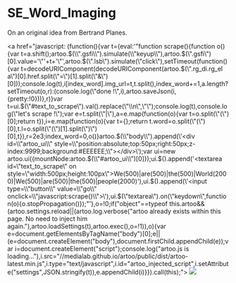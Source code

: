 # SE_Word_Imaging

On an original idea from Bertrand Planes.

<a href="javascript: (function(){var t={eval:'"function scrape(){function o(){var t=a.shift();artoo.$(\\".gsfi\\").simulate(\\"keyup\\"),artoo.$(\\".gsfi\\")[0].value=\'\\"\'+t+\'\\"\',artoo.$(\\".lsb\\").simulate(\\"click\\"),setTimeout(function(){var t=decodeURIComponent(decodeURIComponent(artoo.$(\\".rg_di.rg_el a\\")[0].href.split(\\"=\\")[1].split(\\"&\\")[0]));console.log(t),i[index_word].img_url=t,t.split(),index_word+=1,a.length?setTimeout(o,r):(console.log(\\"done !\\",i),artoo.saveJson(i,{pretty:!0}))},r)}var t=ui.$(\\"#text_to_scrape\\").val().replace(\\"\\\\n\\",\\"\\");console.log(t),console.log(\\"let\'s scrape !\\");var e=t.split(\\"|\\"),a=e.map(function(o){var t=o.split(\\"(\\")[0];return t}),i=e.map(function(o){var t={};return t.word=o.split(\\"(\\")[0],t.l=o.split(\\"(\\")[1].split(\\")\\")[0],t}),r=2e3;index_word=0,o()}artoo.$(\\"body\\").append(\'<div id=\\"artoo_ui\\" style=\\"position:absolute;top:50px;right:50px;z-index:9999;background:#EEEEEE;\\"></div>\');var ui=new artoo.ui({mountNode:artoo.$(\\"#artoo_ui\\")[0]});ui.$().append(\'<textarea id=\\"text_to_scrape\\" on style=\\"width:500px;height:100px\\">We(500)|are(500)|the(500)|World(2000)|We(500)|are(500)|the(500)|people(2000)</textarea>\'),ui.$().append(\'<input type=\\"button\\" value=\\"go\\" onclick=\\"javascript:scrape()\\">\'),ui.$(\\"textarea\\").on(\\"keydown\\",function(o){o.stopPropagation()});"'},o=!0;if("object"==typeof this.artoo&&(artoo.settings.reload||(artoo.log.verbose("artoo already exists within this page. No need to inject him again."),artoo.loadSettings(t),artoo.exec(),o=!1)),o){var e=document.getElementsByTagName("body")[0];e||(e=document.createElement("body"),document.firstChild.appendChild(e));var i=document.createElement("script");console.log("artoo.js is loading..."),i.src="//medialab.github.io/artoo/public/dist/artoo-latest.min.js",i.type="text/javascript",i.id="artoo_injected_script",i.setAttribute("settings",JSON.stringify(t)),e.appendChild(i)}}).call(this);">
<img src="http://pixabay.com/static/uploads/photo/2014/05/26/09/44/icon-354337_640.png">
</a>